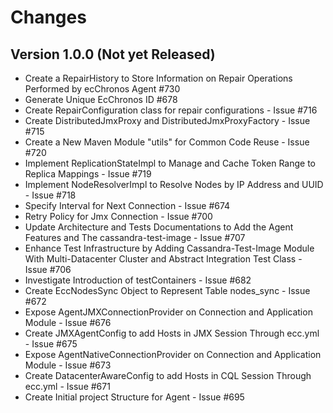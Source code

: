 # Changes

## Version 1.0.0 (Not yet Released)

* Create a RepairHistory to Store Information on Repair Operations Performed by ecChronos Agent #730
* Generate Unique EcChronos ID #678
* Create RepairConfiguration class for repair configurations - Issue #716
* Create DistributedJmxProxy and DistributedJmxProxyFactory - Issue #715
* Create a New Maven Module "utils" for Common Code Reuse - Issue #720
* Implement ReplicationStateImpl to Manage and Cache Token Range to Replica Mappings - Issue #719
* Implement NodeResolverImpl to Resolve Nodes by IP Address and UUID - Issue #718
* Specify Interval for Next Connection - Issue #674
* Retry Policy for Jmx Connection - Issue #700
* Update Architecture and Tests Documentations to Add the Agent Features and The cassandra-test-image - Issue #707
* Enhance Test Infrastructure by Adding Cassandra-Test-Image Module With Multi-Datacenter Cluster and Abstract Integration Test Class - Issue #706
* Investigate Introduction of testContainers - Issue #682
* Create EccNodesSync Object to Represent Table nodes_sync - Issue #672
* Expose AgentJMXConnectionProvider on Connection and Application Module - Issue #676
* Create JMXAgentConfig to add Hosts in JMX Session Through ecc.yml - Issue #675
* Expose AgentNativeConnectionProvider on Connection and Application Module - Issue #673
* Create DatacenterAwareConfig to add Hosts in CQL Session Through ecc.yml - Issue #671
* Create Initial project Structure for Agent - Issue #695 
